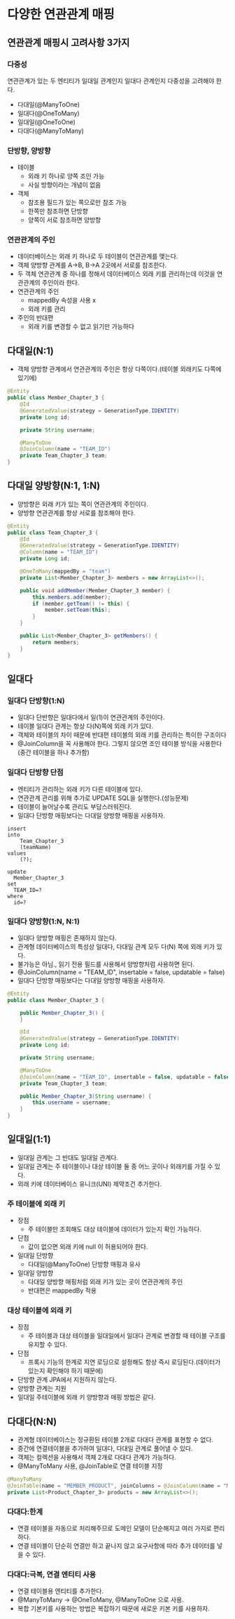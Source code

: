 # 다양한 연관관계 매핑

## 연관관계 매핑시 고려사항 3가지

### 다중성
연관관계가 있는 두 엔티티가 일대일 관계인지 일대다 관계인지 다중성을 고려해야 한다.
- 다대일(@ManyToOne)
- 일대다(@OneToMany)
- 일대일(@OneToOne)
- 다대다(@ManyToMany)

### 단방향, 양방향

- 테이블
  - 외래 키 하나로 양쪽 조인 가능
  - 사실 방향이라는 개념이 없음
- 객체
  - 참조용 필드가 있는 쪽으로만 참조 가능
  - 한쪽만 참조하면 단방향
  - 양쪽이 서로 참조하면 양방향

### 연관관계의 주인
- 데이터베이스는 외래 키 하나로 두 테이블이 연관관계를 맺는다.
- 객체 양방향 관계를 A->B, B->A 2곳에서 서로를 참조한다.
- 두 객체 연관관계 중 하나를 정해서 데이터베이스 외래 키를 관리하는데 이것을 연관관계의 주인이라 한다.
- 연관관계의 주인
  - mappedBy 속성을 사용 x
  - 외래 키를 관리
- 주인의 반대편
  - 외래 키를 변경할 수 없고 읽기만 가능하다

## 다대일(N:1)
- 객체 양방향 관계에서 연관관계의 주인은 항상 다쪽이다.(테이블 외래키도 다쪽에 있기에)

```java
@Entity
public class Member_Chapter_3 {
	@Id
	@GeneratedValue(strategy = GenerationType.IDENTITY)
	private Long id;

	private String username;

	@ManyToOne
	@JoinColumn(name = "TEAM_ID")
	private Team_Chapter_3 team;
}
```

## 다대일 양방향(N:1, 1:N)
- 양방향은 외래 키가 있는 쪽이 연관관계의 주인이다.
- 양방향 연관관계를 항상 서로를 참조해야 한다.
```java
@Entity
public class Team_Chapter_3 {
	@Id
	@GeneratedValue(strategy = GenerationType.IDENTITY)
	@Column(name = "TEAM_ID")
	private Long id;

	@OneToMany(mappedBy = "team")
	private List<Member_Chapter_3> members = new ArrayList<>();

	public void addMember(Member_Chapter_3 member) {
		this.members.add(member);
		if (member.getTeam() != this) {
			member.setTeam(this);
		}
	}

	public List<Member_Chapter_3> getMembers() {
		return members;
	}
}
```

## 일대다
### 일대다 단방향(1:N)
- 일대다 단반향은 일대다에서 일(1)이 연관관계의 주인이다.
- 테이블 일대다 관계는 항상 다(N)쪽에 외래 키가 있다.
- 객체와 테이블의 차이 때문에 반대편 테이블의 외래 키를 관리하는 특이한 구조이다
- @JoinColumn을 꼭 사용해야 한다. 그렇지 않으면 조인 테이블 방식을 사용한다(중간 테이블을 하나 추가함)

### 일대다 단방향 단점
- 엔티티가 관리하는 외래 키가 다른 테이블에 있다.
- 연관관계 관리를 위해 추가로 UPDATE SQL을 실행한다.(성능문제)
- 테이블이 늘어날수록 관리도 부담스러워진다.
- 일대다 단방향 매핑보다는 다대일 양방향 매핑을 사용하자.
```
insert 
into
    Team_Chapter_3
    (teamName) 
values
    (?);

update
  Member_Chapter_3 
set
  TEAM_ID=? 
where
  id=?
```

### 일대다 양방향(1:N, N:1)
- 일대다 양방향 매핑은 존재하지 않는다.
- 관계형 데이터베이스의 특성상 일대다, 다대일 관계 모두 다(N) 쪽에 외래 키가 있다.
- 불가능은 아님., 읽기 전용 필드를 사용해서 양방향처럼 사용하면 된다.
- @JoinColumn(name = "TEAM_ID", insertable = false, updatable = false)
- 일대다 단방향 매핑보다는 다대일 양방향 매핑을 사용하자.
```java
@Entity
public class Member_Chapter_3 {

	public Member_Chapter_3() {
	}

	@Id
	@GeneratedValue(strategy = GenerationType.IDENTITY)
	private Long id;

	private String username;

	@ManyToOne
	@JoinColumn(name = "TEAM_ID", insertable = false, updatable = false)
	private Team_Chapter_3 team;

	public Member_Chapter_3(String username) {
		this.username = username;
	}
}
```
## 일대일(1:1)
- 일대일 관계는 그 반대도 일대일 관계다.
- 일대일 관계는 주 테이블이나 대상 테이블 둘 중 어느 곳이나 외래키를 가질 수 있다.
- 외래 키에 데이터베이스 유니크(UNI) 제약조건 추가한다.

### 주 테이블에 외래 키
- 장점
  - 주 테이블만 조회해도 대상 테이블에 데이터가 있는지 확인 가능하다.
- 단점
  - 값이 없으면 외래 키에 null 이 허용되어야 한다.
- 일대일 단방향
  - 다대일(@ManyToOne) 단방향 매핑과 유사 
- 일대일 양방향
  - 다대일 양방향 매핑처럼 외래 키가 있는 곳이 연관관계의 주인
  - 반대편은 mappedBy 적용
  
### 대상 테이블에 외래 키
- 장점
  - 주 테이블과 대상 테이블을 일대일에서 일대다 관계로 변경할 때 테이블 구조를 유지할 수 있다.
- 단점
  - 프록시 기능의 한계로 지연 로딩으로 설정해도 항상 즉시 로딩된다.(데이터가 있는지 확인해야 하기 때문에)
- 단방향 관계 JPA에서 지원하지 않는다.
- 양방향 관계는 지원
- 일대일 주테이블에 외래 키 양방향과 매핑 방법은 같다.

## 다대다(N:N)
- 관계형 데이터베이스는 정규환된 테이블 2개로 다대다 관계를 표현할 수 없다.
- 중간에 연결테이블을 추가하여 일대다, 다대일 관계로 풀어낼 수 있다.
- 객체는 컬렉션을 사용해서 객체 2개로 다대다 관계가 가능하다.
- @ManyToMany 사용, @JoinTable로 연결 테이블 지정
```java
@ManyToMany
@JoinTable(name = "MEMBER_PRODUCT", joinColumns = @JoinColumn(name = "MEMBER_ID"), inverseJoinColumns = @JoinColumn(name = "PRODUCT_ID"))
private List<Product_Chapter_3> products = new ArrayList<>();
```
### 다대다:한계
- 연결 테이블을 자동으로 처리해주므로 도메인 모델이 단순해지고 여러 가지로 편리하다.
- 연결 테이블이 단순히 연결만 하고 끝나지 않고 요구사항에 따라 추가 데이터를 넣을 수 있다.

### 다대다:극복, 연결 엔티티 사용
- 연결 테이블용 엔티티를 추가한다.
- @ManyToMany -> @OneToMany, @ManyToOne 으로 사용.
- 복합 기본키를 사용하는 방법은 복잡하기 때문에 새로운 키본 키를 사용하자.